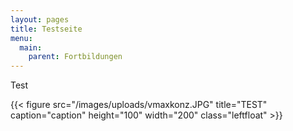 ```yaml
---
layout: pages
title: Testseite
menu:
  main:
    parent: Fortbildungen
---
```

Test





{{< figure src="/images/uploads/vmaxkonz.JPG" title="TEST" caption="caption" height="100" width="200" class="leftfloat" >}}

